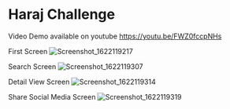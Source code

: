 # Haraj Challenge


Video Demo available on youtube
https://youtu.be/FWZ0fccpNHs


First Screen
![Screenshot_1622119217](https://user-images.githubusercontent.com/30001107/119828218-a096a880-bf02-11eb-8120-f43fcba4cde9.png)

Search Screen
![Screenshot_1622119307](https://user-images.githubusercontent.com/30001107/119828256-aab8a700-bf02-11eb-8552-ba31586f5e21.png)

Detail View Screen
![Screenshot_1622119314](https://user-images.githubusercontent.com/30001107/119828307-b73cff80-bf02-11eb-8abf-6072c737f5a6.png)

Share Social Media Screen
![Screenshot_1622119319](https://user-images.githubusercontent.com/30001107/119828375-c58b1b80-bf02-11eb-9556-259d950dcadd.png)
